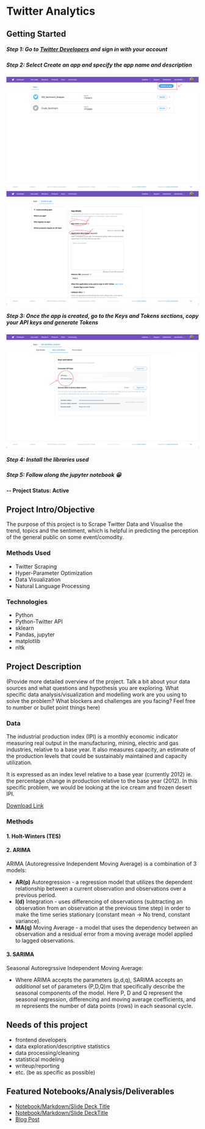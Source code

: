 # Twitter Analytics

## Getting Started

##### Step 1: Go to [Twitter Developers](https://developer.twitter.com/en/apps) and sign in with your account
##### Step 2: Select **Create an app** and specify the app name and description
![Create An App](https://raw.githubusercontent.com/datablogger-ml/twitter-analytics/master/TwitterAppScreenshots/Screenshot%202020-09-30%20at%2012.23.54%20PM.png)
![App name and description](https://raw.githubusercontent.com/datablogger-ml/twitter-analytics/master/TwitterAppScreenshots/Screenshot%202020-09-30%20at%2012.24.31%20PM%201.png)
##### Step 3: Once the app is created, go to the Keys and Tokens sections, copy your API keys and generate Tokens
![Access Token and keys](https://raw.githubusercontent.com/datablogger-ml/twitter-analytics/master/TwitterAppScreenshots/Screenshot%202020-09-30%20at%2012.24.53%20PM.png)
##### Step 4: Install the libraries used
##### Step 5: Follow along the jupyter notebook :grinning:

#### -- Project Status: Active

## Project Intro/Objective
The purpose of this project is to Scrape Twitter Data and Visualise the trend, topics and the sentiment, which is helpful in predicting the perception of the general public on some event/comodity.

### Methods Used
* Twitter Scraping
* Hyper-Parameter Optimization
* Data Visualization
* Natural Language Processing

### Technologies
* Python
* Python-Twitter API
* sklearn
* Pandas, jupyter
* matplotlib
* nltk

## Project Description
(Provide more detailed overview of the project.  Talk a bit about your data sources and what questions and hypothesis you are exploring. What specific data analysis/visualization and modelling work are you using to solve the problem? What blockers and challenges are you facing?  Feel free to number or bullet point things here)

### Data
The industrial production index (IPI) is a monthly economic indicator measuring real output in the manufacturing, mining, electric and gas industries, relative to a base year. It also measures capacity, an estimate of the production levels that could be sustainably maintained and capacity utilization.

It is expressed as an index level relative to a base year (currently 2012) ie. the percentage change in production relative to the base year (2012). In this specific problem, we would be looking at the ice cream and frozen desert IPI.

<a href='https://fred.stlouisfed.org/series/IPN31152N'>Download Link</a>

### Methods

#### 1. Holt-Winters (TES)
#### 2. ARIMA

ARIMA (Autoregressive Independent Moving Average) is a combination of 3 models:
* <strong>AR(p)</strong> Autoregression - a regression model that utilizes the dependent relationship between a current observation and observations over a previous period.
* <strong>I(d)</strong> Integration - uses differencing of observations (subtracting an observation from an observation at the previous time step) in order to make the time series stationary (constant mean -> No trend, constant variance).
* <strong>MA(q)</strong> Moving Average - a model that uses the dependency between an observation and a residual error from a moving average model applied to lagged observations.

#### 3. SARIMA
Seasonal Autoregrssive Independent Moving Average:

* Where ARIMA accepts the parameters (p,d,q), SARIMA accepts an <em>additional</em> set of parameters (P,D,Q)m that specifically describe the seasonal components of the model. Here P, D and Q represent the seasonal regression, differencing and moving average coefficients, and m represents the number of data points (rows) in each seasonal cycle.

## Needs of this project

- frontend developers
- data exploration/descriptive statistics
- data processing/cleaning
- statistical modeling
- writeup/reporting
- etc. (be as specific as possible)


## Featured Notebooks/Analysis/Deliverables
* [Notebook/Markdown/Slide Deck Title](link)
* [Notebook/Markdown/Slide DeckTitle](link)
* [Blog Post](link)
